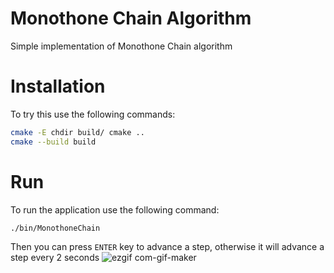 # Monothone Chain Algorithm
Simple implementation of Monothone Chain algorithm

# Installation
To try this use the following commands:
```bash
cmake -E chdir build/ cmake ..
cmake --build build
```

# Run
To run the application use the following command:
```bash
./bin/MonothoneChain
```

Then you can press ```ENTER``` key to advance a step, otherwise it will advance a step every 2 seconds
![ezgif com-gif-maker](https://user-images.githubusercontent.com/43823259/156856884-ab463315-e0da-43ec-a08e-895aeee1d29e.gif)
